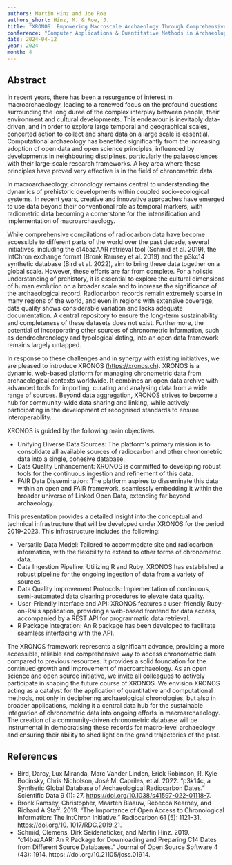 ```yaml
---
authors: Martin Hinz and Joe Roe
authors_short: Hinz, M. & Roe, J.
title: "XRONOS: Empowering Macroscale Archaeology Through Comprehensive Chronometric Data Management"
conference: "Computer Applications & Quantitative Methods in Archaeology (CAA), Auckland"
date: 2024-04-12
year: 2024
month: 4
---
```


## Abstract

In recent years, there has been a resurgence of interest in macroarchaeology, leading to a renewed focus on the profound questions surrounding the long duree of the complex interplay between people, their environment and cultural developments. This endeavour is inevitably data-driven, and in order to explore large temporal and geographical scales, concerted action to collect and share data on a large scale is essential. Computational archaeology has benefited significantly from the increasing adoption of open data and open science principles, influenced by developments in neighbouring disciplines, particularly the palaeosciences with their large-scale research frameworks. A key area where these principles have proved very effective is in the field of chronometric data.

In macroarchaeology, chronology remains central to understanding the dynamics of prehistoric developments within coupled socio-ecological systems. In recent years, creative and innovative approaches have emerged to use data beyond their conventional role as temporal markers, with radiometric data becoming a cornerstone for the intensification and implementation of macroarchaeology.

While comprehensive compilations of radiocarbon data have become accessible to different parts of the world over the past decade, several initiatives, including the c14bazAAR retrieval tool (Schmid et al. 2019), the IntChron exchange format (Bronk Ramsey et al. 2019) and the p3kc14 synthetic database (Bird et al. 2022), aim to bring these data together on a global scale. However, these efforts are far from complete. For a holistic understanding of prehistory, it is essential to explore the cultural dimensions of human evolution on a broader scale and to increase the significance of the archaeological record. Radiocarbon records remain extremely sparse in many regions of the world, and even in regions with extensive coverage, data quality shows considerable variation and lacks adequate documentation. A central repository to ensure the long-term sustainability and completeness of these datasets does not exist. Furthermore, the potential of incorporating other sources of chronometric information, such as dendrochronology and typological dating, into an open data framework remains largely untapped.

In response to these challenges and in synergy with existing initiatives, we are pleased to introduce XRONOS (https://xronos.ch). XRONOS is a dynamic, web-based platform for managing chronometric data from archaeological contexts worldwide. It combines an open data archive with advanced tools for importing, curating and analysing data from a wide range of sources. Beyond data aggregation, XRONOS strives to become a hub for community-wide data sharing and linking, while actively participating in the development of recognised standards to ensure interoperability.

XRONOS is guided by the following main objectives.

* Unifying Diverse Data Sources: The platform's primary mission is to consolidate all available sources of radiocarbon and other chronometric data into a single, cohesive database.
* Data Quality Enhancement: XRONOS is committed to developing robust tools for the continuous ingestion and refinement of this data.
* FAIR Data Dissemination: The platform aspires to disseminate this data within an open and FAIR framework, seamlessly embedding it within the broader universe of Linked Open Data, extending far beyond archaeology.

This presentation provides a detailed insight into the conceptual and technical infrastructure that will be developed under XRONOS for the period 2019-2023. This infrastructure includes the following:

* Versatile Data Model: Tailored to accommodate site and radiocarbon information, with the flexibility to extend to other forms of chronometric data.
* Data Ingestion Pipeline: Utilizing R and Ruby, XRONOS has established a robust pipeline for the ongoing ingestion of data from a variety of sources.
* Data Quality Improvement Protocols: Implementation of continuous, semi-automated data cleaning procedures to elevate data quality.
* User-Friendly Interface and API: XRONOS features a user-friendly Ruby-on-Rails application, providing a web-based frontend for data access, accompanied by a REST API for programmatic data retrieval.
* R Package Integration: An R package has been developed to facilitate seamless interfacing with the API.

The XRONOS framework represents a significant advance, providing a more accessible, reliable and comprehensive way to access chronometric data compared to previous resources.  It provides a solid foundation for the continued growth and improvement of macroarchaeology. As an open science and open source initiative, we invite all colleagues to actively participate in shaping the future course of XRONOS. We envision XRONOS acting as a catalyst for the application of quantitative and computational methods, not only in deciphering archaeological chronologies, but also in broader applications, making it a central data hub for the sustainable integration of chronometric data into ongoing efforts in macroarchaeology. The creation of a community-driven chronometric database will be instrumental in democratising these records for macro-level archaeology and ensuring their ability to shed light on the grand trajectories of the past.

## References
* Bird, Darcy, Lux Miranda, Marc Vander Linden, Erick Robinson, R. Kyle Bocinsky, Chris Nicholson, José M. Capriles, et al. 2022. “p3k14c, a Synthetic Global Database of Archaeological Radiocarbon Dates.” Scientific Data 9 (1): 27. https://doi.org/10.1038/s41597-022-01118-7.
* Bronk Ramsey, Christopher, Maarten Blaauw, Rebecca Kearney, and Richard A Staff. 2019. “The Importance of Open Access to Chronological Information: The IntChron Initiative.” Radiocarbon 61 (5): 1121–31. https://doi.org/10. 1017/RDC.2019.21.
* Schmid, Clemens, Dirk Seidensticker, and Martin Hinz. 2019. “c14bazAAR: An R Package for Downloading and Preparing C14 Dates from Different Source Databases.” Journal of Open Source Software 4 (43): 1914. https: //doi.org/10.21105/joss.01914.
